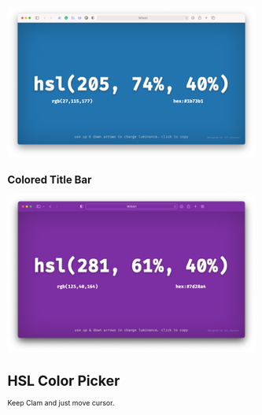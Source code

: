 ![ScreenShoot](Screenshot.png)

## Colored Title Bar
![ColorScreenShot](Screenshot_color.png)
# HSL Color Picker

Keep Clam and just move cursor.
